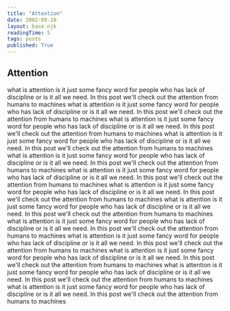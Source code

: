 ```yaml
---
title: "Attention"
date: 2002-09-10
layout: base.njk
readingTime: 5
tags: posts
published: True
---
```


## Attention

what is attention is it just some fancy word for people who has lack of discipline or is it all we need. In this post we'll check out the attention from humans to machines
what is attention is it just some fancy word for people who has lack of discipline or is it all we need. In this post we'll check out the attention from humans to machines
what is attention is it just some fancy word for people who has lack of discipline or is it all we need. In this post we'll check out the attention from humans to machines
what is attention is it just some fancy word for people who has lack of discipline or is it all we need. In this post we'll check out the attention from humans to machines
what is attention is it just some fancy word for people who has lack of discipline or is it all we need. In this post we'll check out the attention from humans to machines
what is attention is it just some fancy word for people who has lack of discipline or is it all we need. In this post we'll check out the attention from humans to machines
what is attention is it just some fancy word for people who has lack of discipline or is it all we need. In this post we'll check out the attention from humans to machines
what is attention is it just some fancy word for people who has lack of discipline or is it all we need. In this post we'll check out the attention from humans to machines
what is attention is it just some fancy word for people who has lack of discipline or is it all we need. In this post we'll check out the attention from humans to machines
what is attention is it just some fancy word for people who has lack of discipline or is it all we need. In this post we'll check out the attention from humans to machines
what is attention is it just some fancy word for people who has lack of discipline or is it all we need. In this post we'll check out the attention from humans to machines
what is attention is it just some fancy word for people who has lack of discipline or is it all we need. In this post we'll check out the attention from humans to machines
what is attention is it just some fancy word for people who has lack of discipline or is it all we need. In this post we'll check out the attention from humans to machines
